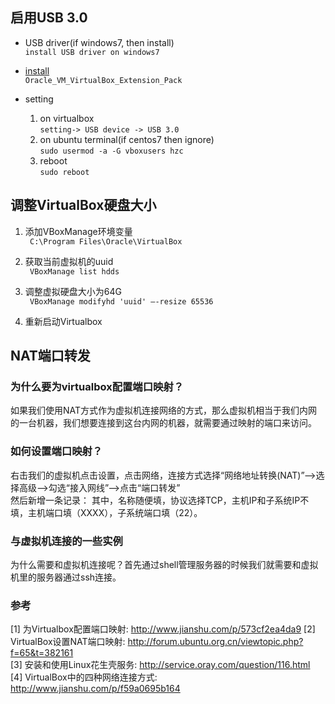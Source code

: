 ## 启用USB 3.0
* USB driver(if windows7, then install)  
`install USB driver on windows7`

* [install](https://www.virtualbox.org/wiki/Downloads)  
`Oracle_VM_VirtualBox_Extension_Pack`

* setting
  1. on virtualbox  
  `setting-> USB device -> USB 3.0`
  2. on ubuntu terminal(if centos7 then ignore)  
  `sudo usermod -a -G vboxusers hzc`
  3. reboot  
  `sudo reboot`

## 调整VirtualBox硬盘大小
1. 添加VBoxManage环境变量  
` C:\Program Files\Oracle\VirtualBox`

2. 获取当前虚拟机的uuid  
` VBoxManage list hdds`

3. 调整虚拟硬盘大小为64G  
` VBoxManage modifyhd 'uuid' –-resize 65536`

4. 重新启动Virtualbox  

## NAT端口转发
### 为什么要为virtualbox配置端口映射？
如果我们使用NAT方式作为虚拟机连接网络的方式，那么虚拟机相当于我们内网的一台机器，我们想要连接到这台内网的机器，就需要通过映射的端口来访问。

### 如何设置端口映射？
右击我们的虚拟机点击设置，点击网络，连接方式选择“网络地址转换(NAT)”——>选择高级——>勾选“接入网线”——>点击“端口转发”  
然后新增一条记录：
其中，名称随便填，协议选择TCP，主机IP和子系统IP不填，主机端口填（XXXX），子系统端口填（22）。

### 与虚拟机连接的一些实例
为什么需要和虚拟机连接呢？首先通过shell管理服务器的时候我们就需要和虚拟机里的服务器通过ssh连接。

### 参考
[1] 为Virtualbox配置端口映射: http://www.jianshu.com/p/573cf2ea4da9 
[2] VirtualBox设置NAT端口映射: http://forum.ubuntu.org.cn/viewtopic.php?f=65&t=382161  
[3] 安装和使用Linux花生壳服务: http://service.oray.com/question/116.html  
[4] VirtualBox中的四种网络连接方式: http://www.jianshu.com/p/f59a0695b164
